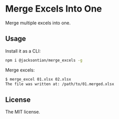 # Merge Excels Into One

Merge multiple excels into one.

## Usage

Install it as a CLI:

```sh
npm i @jacksontian/merge_excels -g
```

Merge excels:

```sh
$ merge_excel 01.xlsx 02.xlsx
The file was written at: /path/to/01.merged.xlsx
```

## License

The MIT license.
